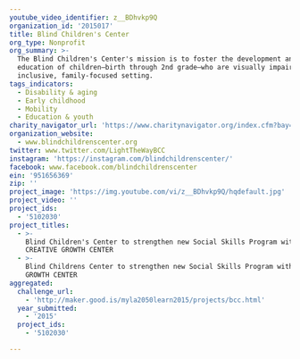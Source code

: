 ```yaml
---
youtube_video_identifier: z__BDhvkp9Q
organization_id: '2015017'
title: Blind Children's Center
org_type: Nonprofit
org_summary: >-
  The Blind Children's Center's mission is to foster the development and
  education of children—birth through 2nd grade—who are visually impaired, in an
  inclusive, family-focused setting.
tags_indicators:
  - Disability & aging
  - Early childhood
  - Mobility
  - Education & youth
charity_navigator_url: 'https://www.charitynavigator.org/index.cfm?bay=search.profile&ein=951656369'
organization_website:
  - www.blindchildrenscenter.org
twitter: www.twitter.com/LightTheWayBCC
instagram: 'https://instagram.com/blindchildrenscenter/'
facebook: www.facebook.com/blindchildrenscenter
ein: '951656369'
zip: ''
project_image: 'https://img.youtube.com/vi/z__BDhvkp9Q/hqdefault.jpg'
project_video: ''
project_ids:
  - '5102030'
project_titles:
  - >-
    Blind Children's Center to strengthen new Social Skills Program with
    CREATIVE GROWTH CENTER
  - >-
    Blind Childrens Center to strengthen new Social Skills Program with CREATIVE
    GROWTH CENTER
aggregated:
  challenge_url:
    - 'http://maker.good.is/myla2050learn2015/projects/bcc.html'
  year_submitted:
    - '2015'
  project_ids:
    - '5102030'

---
```

